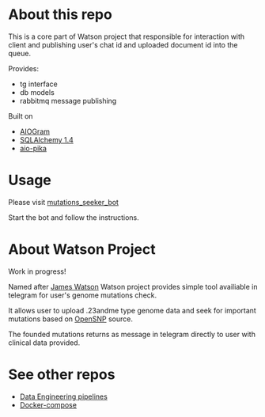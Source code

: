 # About this repo
This is a core part of Watson project that responsible for interaction with client and publishing user's chat id and uploaded document id into the queue.

Provides:
- tg interface
- db models
- rabbitmq message publishing

Built on
- [AIOGram](https://docs.aiogram.dev)
- [SQLAlchemy 1.4](https://docs.sqlalchemy.org/en/14/)
- [aio-pika](https://aio-pika.readthedocs.io)

# Usage
Please visit [mutations_seeker_bot](https://t.me/mutations_seeker_bot)

Start the bot and follow the instructions.

# About Watson Project
Work in progress!

Named after [James Watson](https://en.wikipedia.org/wiki/James_Watson) Watson project provides simple tool availiable in telegram for user's genome mutations check.

It allows user to upload .23andme type genome data and seek for important mutations based on [OpenSNP](https://opensnp.org) source.

The founded mutations returns as message in telegram directly to user with clinical data provided.

# See other repos
- [Data Engineering pipelines](https://github.com/strangesphagnum/WatsonPipelines)
- [Docker-compose](https://github.com/strangesphagnum/WatsonCore)